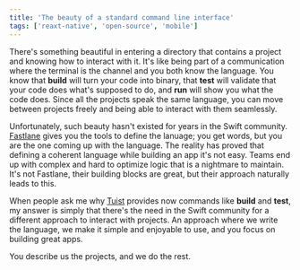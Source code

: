 ```yaml
---
title: 'The beauty of a standard command line interface'
tags: ['reaxt-native', 'open-source', 'mobile']
---
```


There's something beautiful in entering a directory that contains a project and knowing how to interact with it.
It's like being part of a communication where the terminal is the channel and you both know the language.
You know that **build** will turn your code into binary,
that **test** will validate that your code does what's supposed to do,
and **run** will show you what the code does.
Since all the projects speak the same language, you can move between projects freely and being able to interact with them seamlessly.

Unfortunately, such beauty hasn't existed for years in the Swift community.
[Fastlane](https://fastlane.tools) gives you the tools to define the lanuage;
you get words, but you are the one coming up with the language.
The reality has proved that defining a coherent language while building an app it's not easy.
Teams end up with complex and hard to optimize logic that is a nightmare to maintain.
It's not Fastlane,
their building blocks are great,
but their approach naturally leads to this.

When people ask me why [Tuist](https://tuist.io) provides now commands like **build** and **test**,
my answer is simply that there's the need in the Swift community for a different approach to interact with projects.
An approach where we write the language, we make it simple and enjoyable to use, and you focus on building great apps.

You describe us the projects, and we do the rest.
